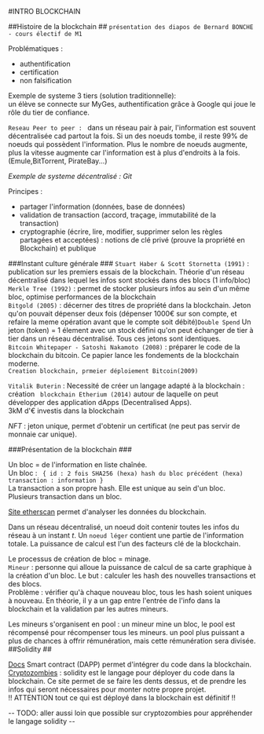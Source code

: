 #INTRO BLOCKCHAIN

##Histoire de la blockchain ##
`présentation des diapos de Bernard BONCHE - cours électif de M1`

Problématiques : 
* authentification 
* certification 
* non falsification

Exemple de systeme 3 tiers (solution traditionnelle):   
un élève se connecte sur MyGes, authentification grâce à Google qui joue le rôle du tier de confiance. 


``Reseau Peer to peer : `` dans un réseau pair à pair, l'information est souvent décentralisée cad partout  la fois. Si un des noeuds tombe, il reste 99% de noeuds qui possèdent l'information.
Plus le nombre de noeuds augmente, plus la vitesse augmente car l'information est à plus d'endroits à la fois. (Emule,BitTorrent, PirateBay...) 

*Exemple de systeme décentralisé : Git* 

Principes : 
* partager l'information (données, base de données)
* validation de transaction (accord, traçage, immutabilité de la transaction)
* cryptographie (écrire, lire, modifier, supprimer selon les règles partagées et acceptées) : notions de clé privé (prouve la propriété en Blockchain) et publique  


###Instant culture générale ###
``Stuart Haber & Scott Stornetta (1991)`` : publication sur les premiers essais de la blockchain. Théorie d'un réseau décentralisé dans lequel les infos sont stockés dans des blocs (1 info/bloc)  
``Merkle Tree (1992)`` : permet de stocker plusieurs infos au sein d'un même bloc, optimise performances de la blockchain  
``Bitgold (2005)`` : décerner des titres de propriété dans la blockchain. Jeton qu'on pouvait dépenser deux fois (dépenser 1000€ sur son compte, et refaire la meme opération avant que le compte soit débité)``Double Spend`` Un jeton (token) = 1 élement avec un stock défini qu'on peut échanger de tier à tier dans un réseau décentralisé. Tous ces jetons sont identiques.  
``Bitcoin Whitepaper - Satoshi Nakamoto (2008)`` : préparer le code de la blockchain du bitcoin. Ce papier lance les fondements de la blockchain moderne.  
``Creation blockchain, prmeier déploiement Bitcoin(2009)``  

``Vitalik Buterin`` : Necessité de créer un langage adapté à la blockchain : création `` blockchain Etherium (2014)`` autour de laquelle on peut développer des application dApps (Decentralised Apps).  
3kM d'€ investis dans la blockchain

*NFT* : jeton unique, permet d'obtenir un certificat (ne peut pas servir de monnaie car unique). 


###Présentation de la blockchain ###

Un bloc = de l'information en liste chaînée.  
Un bloc : 
``  { id : 2 fois SHA256 (hexa)
    hash du bloc précédent (hexa)
    transaction : information } 
``  
La transaction a son propre hash. Elle est unique au sein d'un bloc. Plusieurs transaction dans un bloc.  

[Site etherscan](https://etherscan.io/) permet d'analyser les données du blockchain.

Dans un réseau décentralisé, un noeud doit contenir toutes les infos du réseau à un instant *t*. Un ``noeud léger`` contient une partie de l'information totale. La puissance de calcul est l'un des facteurs clé de la blockchain.  

Le processus de création de bloc = minage.   
``Mineur`` : personne qui alloue la puissance de calcul de sa carte graphique à la création d'un bloc.
Le but : calculer les hash des nouvelles transactions et des blocs.  
Problème : vérifier qu'à chaque nouveau bloc, tous les hash soient uniques à nouveau. En théorie, il y a un gap entre l'entrée de l'info dans la blockchain et la validation par les autres mineurs.

Les mineurs s'organisent en pool : un mineur mine un bloc, le pool est récompensé pour récompenser tous les mineurs. un pool plus puissant a plus de chances à offrir rémunération, mais cette rémunération sera divisée.  
##Solidity ##

[Docs](https://soliditylang.org/)
Smart contract (DAPP) permet d'intégrer du code dans la blockchain.  
[Cryptozombies]( https://cryptozombies.io/fr/) : solidity est le langage pour déployer du code dans la blockchain.
Ce site permet de se faire les dents dessus, et de prendre les infos qui seront nécessaires pour monter notre propre projet.   
!! ATTENTION tout ce qui est déployé dans la blockchain est définitif !!

-- TODO: aller aussi loin que possible sur cryptozombies pour appréhender le langage solidity -- 